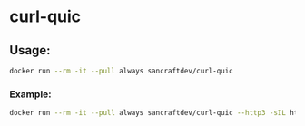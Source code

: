 # curl-quic

## Usage:

```sh
docker run --rm -it --pull always sancraftdev/curl-quic
```

### Example:

```sh
docker run --rm -it --pull always sancraftdev/curl-quic --http3 -sIL https://cloudflare-quic.com
```
